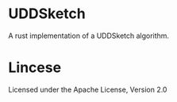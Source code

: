 # UDDSketch

A rust implementation of a UDDSketch algorithm.

# Lincese
 Licensed under the Apache License, Version 2.0
